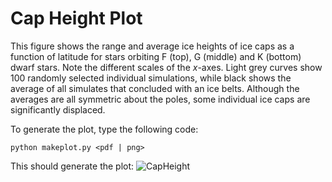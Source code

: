 # Cap Height Plot

This figure shows the range and average ice heights of ice caps as a function of latitude for stars orbiting F (top), G (middle) and K (bottom) dwarf stars. Note the different scales of the $x$-axes. Light grey curves show 100 randomly selected individual simulations, while black shows the average of all simulates that concluded with an ice belts. Although the averages are all symmetric about the poles, some individual ice caps are significantly displaced.

To generate the plot, type the following code:
```
python makeplot.py <pdf | png>
```

This should generate the plot:
![CapHeight](https://github.com/caitlyn-wilhelm/IceSheet/blob/master/CapHeight/CapHeight.png)
